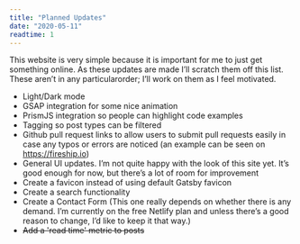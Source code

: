 ```yaml
---
title: "Planned Updates"
date: "2020-05-11"
readtime: 1
---
```


<p>This website is very simple because it is important for me to just get something online. As these updates are made I’ll scratch them off this list. These aren’t in any particularorder; I’ll work on them as I feel motivated.</p>

<ul class="post-list">
    <li>Light/Dark mode</li>
    <li>GSAP integration for some nice animation</li>
    <li>PrismJS integration so people can highlight code examples</li>
    <li>Tagging so post types can be filtered</li>
    <li>Github pull request links to allow users to submit pull requests easily in case any typos or errors are noticed (an example can be seen on <a href="https://fireship.io">https://fireship.io</a>)</li>
    <li>General UI updates. I’m not quite happy with the look of this site yet. It’s good enough for now, but there’s a lot of room for improvement</li>
    <li>Create a favicon instead of using default Gatsby favicon</li>
    <li>Create a search functionality</li>
    <li>Create a Contact Form (This one really depends on whether there is any demand. I’m currently on the free Netlify plan and unless there’s a good reason to change, I’d like to keep it that way.)</li>
    <li><s>Add a 'read time' metric to posts</s></li>
</ul>